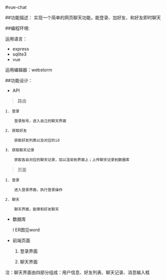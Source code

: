 #vue-chat

##功能描述：
	实现一个简单的网页聊天功能，能登录、加好友、和好友即时聊天
	
##编程环境:

运用语言：

* express
* sqlite3
* vue

运用编辑器：webstorm

##功能设计：

* API

>路由

	1. 登录

		登录账号，进入自己的聊天界面
		
	2. 获取好友

		获取好友列表以及对应的id
		
	3. 获取聊天记录

		获取各自对应的聊天记录，加以渲染到界面上；上传聊天记录到数据库
	
>页面

	1. 登录

		进入登录界面，执行登录操作
		
	2. 聊天

		聊天界面，能够和好友聊天
		
* 数据库

	I	ER图见word
	
* 前端页面

	1. 登录界面

	2. 聊天界面

	
注：聊天界面由四部分组成：用户信息、好友列表、聊天记录、消息输入框